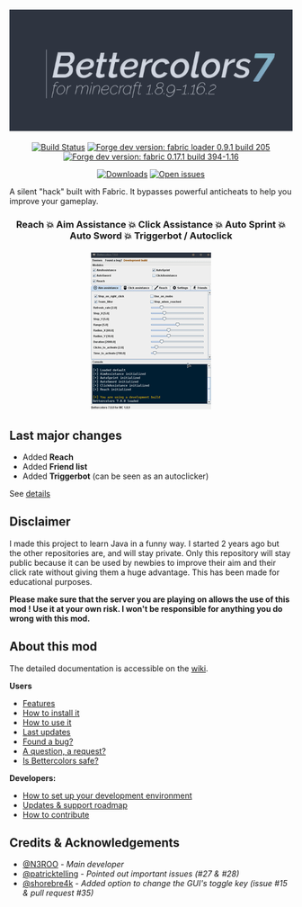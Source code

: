 <h3 align="center">
  <img src=".github/header.png">
</h3>

<p align="center">
    <a href="https://img.shields.io/github/workflow/status/N3ROO/Bettercolors/Build%20MC1.16.2_fabric?label=1.16.2_fabric"><img alt="Build Status" src="https://img.shields.io/github/workflow/status/N3ROO/Bettercolors/Build%20MC1.16.2_fabric?label=1.16.2_fabric" /></a>
    <a href="https://img.shields.io/badge/fabric_loader-0.9.1_build_205-green.svg"><img alt="Forge dev version: fabric loader 0.9.1 build 205" src="https://img.shields.io/badge/fabric_loader-0.9.1_build_205-green.svg"/></a>
    <a href="https://img.shields.io/badge/fabric_0.17.1_build_394_1.16-green.svg"><img alt="Forge dev version: fabric 0.17.1 build 394-1.16" src="https://img.shields.io/badge/fabric-0.17.1_build_394_1.16-green.svg"/></a>
</p>

<p align="center">
    <a href="https://img.shields.io/github/downloads/n3roo/bettercolors/total.svg"><img alt="Downloads" src="https://img.shields.io/github/downloads/n3roo/bettercolors/total.svg"/></a>
    <a href="https://img.shields.io/github/issues/n3roo/bettercolors.svg"><img alt="Open issues" src="https://img.shields.io/github/issues/n3roo/bettercolors.svg"/></a>
</p>

A silent "hack" built with Fabric. It bypasses powerful anticheats to help you improve your gameplay.

<h3 align="center">
  <b>Reach 💥 Aim Assistance 💥 Click Assistance 💥 Auto Sprint 💥 Auto Sword 💥 Triggerbot / Autoclick</b>
  <br><br>
  <img src=".github/illustration.gif">
</h3>

## Last major changes

- Added **Reach**
- Added **Friend list**
- Added **Triggerbot** (can be seen as an autoclicker)

See [details](CHANGELOG.md)

## Disclaimer

I made this project to learn Java in a funny way. I started 2 years ago but the other repositories are, and will stay private. Only this repository will stay public because it can be used by newbies to improve their aim and their click rate without giving them a huge advantage. This has been made for educational purposes.

**Please make sure that the server you are playing on allows the use of this mod ! Use it at your own risk. I won't be responsible for anything you do wrong with this mod.**

## About this mod

The detailed documentation is accessible on the [wiki](https://github.com/N3ROO/Bettercolors/wiki).

**Users**
- [Features](https://github.com/N3ROO/Bettercolors/wiki/2.-Features)
- [How to install it](https://github.com/N3ROO/Bettercolors/wiki/1.-User-section)
- [How to use it](https://github.com/N3ROO/Bettercolors/wiki/1.-User-section)
- [Last updates](https://github.com/N3ROO/Bettercolors/wiki/4.-Updates-&-Support-roadmap)
- [Found a bug?](https://github.com/N3ROO/Bettercolors/issues/new?assignees=&labels=&template=bug_report.md&title=)
- [A question, a request?](https://github.com/N3ROO/Bettercolors/issues/new?assignees=&labels=&template=feature_request.md&title=)
- [Is Bettercolors safe?](https://github.com/N3ROO/Bettercolors/wiki/0.-What-makes-Bettercolors-undetectable)

**Developers:**
- [How to set up your development environment](https://github.com/N3ROO/Bettercolors/wiki/3.-Developer-section)
- [Updates & support roadmap](https://github.com/N3ROO/Bettercolors/wiki/4.-Updates-&-Support-roadmap)
- [How to contribute](https://github.com/N3ROO/Bettercolors/wiki/3.-Developer-section#contributing)

## Credits & Acknowledgements

- [@N3ROO](https://github.com/N3ROO)  - *Main developer*
- [@patricktelling](https://github.com/patricktelling) - *Pointed out important issues (#27 & #28)*
- [@shorebre4k](https://github.com/shorebre4k) - *Added option to change the GUI's toggle key (issue #15 & pull request #35)*
